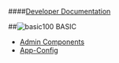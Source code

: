 ####[Developer Documentation](https://github.com/massiveart/sulu-docs/tree/master/developer-documentation/ "Index of Developer Documentation")

##![basic](https://raw.github.com/massiveart/sulu-docs/master/system-requirements/images/basic.png)100 BASIC
* [Admin Components](https://github.com/sulu-cmf/docs/blob/master/developer-documentation/100-basic/admin-components.md "Admin Components")
* [App-Config](https://github.com/sulu-cmf/docs/blob/master/developer-documentation/100-basic/app-config.md "App-Config")
